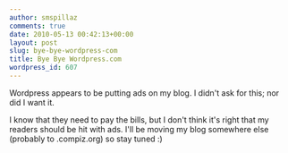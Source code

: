 ```yaml
---
author: smspillaz
comments: true
date: 2010-05-13 00:42:13+00:00
layout: post
slug: bye-bye-wordpress-com
title: Bye Bye Wordpress.com
wordpress_id: 607
---
```


Wordpress appears to be putting ads on my blog. I didn't ask for this; nor did I want it.

I know that they need to pay the bills, but I don't think it's right that my readers should be hit with ads. I'll be moving my blog somewhere else (probably to .compiz.org) so stay tuned :)
